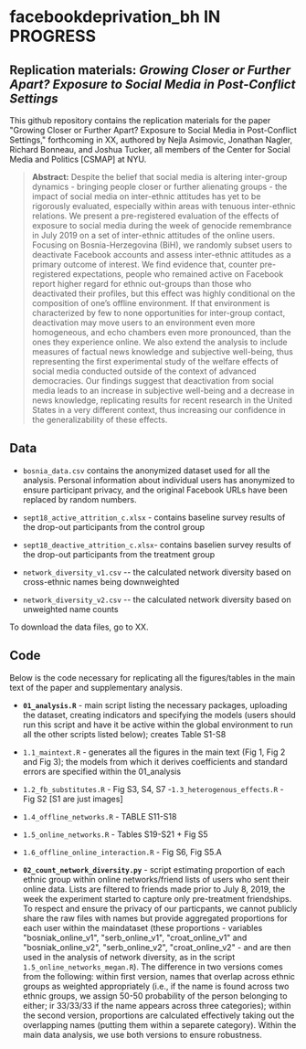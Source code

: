 # facebookdeprivation_bh IN PROGRESS

Replication materials: _Growing Closer or Further Apart? Exposure to Social Media in Post-Conflict Settings_
--------------

This github repository contains the replication materials for the paper "Growing Closer or Further Apart? Exposure to Social Media in Post-Conflict Settings," forthcoming in XX, authored by Nejla Asimovic, Jonathan Nagler, Richard Bonneau, and Joshua Tucker, all members of the Center for Social Media and Politics [CSMAP] at NYU.


> __Abstract:__
Despite the belief that social media is altering inter-group dynamics - bringing people closer or further alienating groups - the impact of social media on inter-ethnic attitudes has yet to be rigorously evaluated, especially within areas with tenuous inter-ethnic relations. We present a pre-registered evaluation of the effects of exposure to social media during the
week of genocide remembrance in July 2019 on a set of inter-ethnic attitudes of
the online users. Focusing on Bosnia-Herzegovina (BiH), we randomly subset users to deactivate
Facebook accounts and assess inter-ethnic attitudes as a primary
outcome of interest. We find evidence that, counter pre-registered expectations, people who remained active on Facebook report higher regard for ethnic out-groups than those who deactivated their profiles, but this effect was highly conditional on the composition of one’s offline environment. If that environment is characterized by few to none opportunities for inter-group contact, deactivation may move users to an environment even more homogeneous, and echo chambers even more pronounced, than the ones they experience online. We also extend the analysis to include measures of factual news knowledge and subjective well-being, thus representing the first experimental study of the welfare effects of social media conducted outside of the context of advanced democracies. Our findings suggest that deactivation from social media leads to an increase in subjective well-being and a decrease in news knowledge, replicating results for recent research in the United States in a very different context, thus increasing our confidence in the generalizability of these effects. 

## Data

- `bosnia_data.csv` contains the anonymized dataset used for all the analysis. Personal information about individual users has anonymized to ensure participant privacy, and the original Facebook URLs have been replaced by random numbers. 

- `sept18_active_attrition_c.xlsx` - contains baseline survey results of the drop-out participants from the control group
- `sept18_deactive_attrition_c.xlsx`- contains baselien survey results of the drop-out participants from the treatment group

 - `network_diversity_v1.csv` -- the calculated network diversity based on cross-ethnic names being downweighted 
 - `network_diversity_v2.csv` -- the calculated network diversity based on unweighted name counts

To download the data files, go to XX.


## Code
Below is the code necessary for replicating all the figures/tables in the main text of the paper and supplementary analysis.

- **`01_analysis.R`** - main script listing the necessary packages, uploading the dataset, creating indicators and specifying the models (users should run this script and have it be active within the global environment to run all the other scripts listed below); creates Table S1-S8
- `1.1_maintext.R` - generates all the figures in the main text (Fig 1, Fig 2 and Fig 3); the models from which it derives coefficients and standard errors are specified within the 01_analysis
- `1.2_fb_substitutes.R` - Fig S3, S4, S7
-`1.3_heterogenous_effects.R` - Fig S2 [S1 are just images]
- `1.4_offline_networks.R`  - TABLE S11-S18
- `1.5_online_networks.R` - Tables S19-S21 + Fig S5
- `1.6_offline_online_interaction.R` - Fig S6, Fig S5.A
		
-  **`02_count_network_diversity.py`** - script estimating proportion of each ethnic group within online networks/friend lists of users who sent their online data. Lists are filtered to friends made prior to July 8, 2019, the week the experiment started to capture only pre-treatment friendships. To respect and ensure the privacy of our particpants, we cannot publicly share the raw files with names but provide aggregated proportions for each user within the maindataset (these proportions - variables "bosniak_online_v1", "serb_online_v1", "croat_online_v1" and "bosniak_online_v2", "serb_online_v2", "croat_online_v2" - and are then used in the analysis of network diversity, as in the script `1.5_online_networks_megan.R`). The difference in two versions comes from the following: within first version, names that overlap across ethnic groups as weighted appropriately (i.e., if the name is found across two ethnic groups, we assign 50-50 probability of the person belonging to either; ir 33/33/33 if the name appears across three categories); within the second version, proportions are calculated effectively taking out the overlapping names (putting them within a separete category). Within the main data analysis, we use both versions to ensure robustness. 










